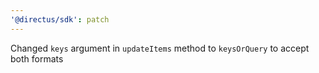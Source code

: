 ```yaml
---
'@directus/sdk': patch
---
```


Changed `keys` argument in `updateItems` method to `keysOrQuery` to accept both formats
